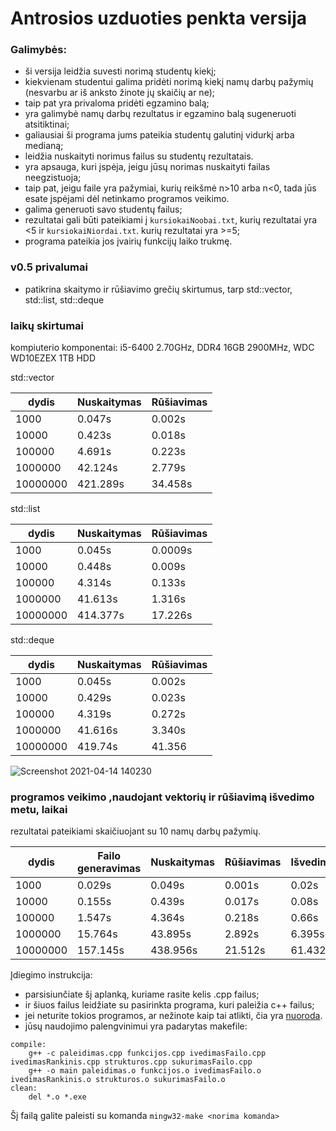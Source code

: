 # Antrosios uzduoties penkta versija

### Galimybės:
* ši versija leidžia suvesti norimą studentų kiekį; 
* kiekvienam studentui galima pridėti norimą kiekį namų darbų pažymių (nesvarbu ar iš anksto žinote jų skaičių ar ne);
* taip pat yra privaloma pridėti egzamino balą;
* yra galimybė namų darbų rezultatus ir egzamino balą sugeneruoti atsitiktinai;
* galiausiai ši programa jums pateikia studentų galutinį vidurkį arba medianą;
* leidžia nuskaityti norimus failus su studentų rezultatais.
* yra apsauga, kuri įspėja, jeigu jūsų norimas nuskaityti failas neegzistuoja;
* taip pat, jeigu faile yra pažymiai, kurių reikšmė n>10 arba n<0, tada jūs esate įspėjami dėl netinkamo programos veikimo.
* galima generuoti savo studentų failus;
* rezultatai gali būti pateikiami į ```kursiokaiNoobai.txt```, kurių rezultatai yra <5 ir ```kursiokaiNiordai.txt```. kurių rezultatai yra >=5;
* programa pateikia jos įvairių funkcijų laiko trukmę.

### v0.5 privalumai
- patikrina skaitymo ir rūšiavimo grečių skirtumus, tarp std::vector, std::list, std::deque

### laikų skirtumai
kompiuterio komponentai: i5-6400 2.70GHz, DDR4 16GB 2900MHz, WDC WD10EZEX 1TB HDD

std::vector

| dydis    | Nuskaitymas | Rūšiavimas |
|----------|-------------|------------|
| 1000     | 0.047s      | 0.002s     |
| 10000    | 0.423s      | 0.018s     |
| 100000   | 4.691s      | 0.223s     |
| 1000000  | 42.124s     | 2.779s     |
| 10000000 | 421.289s    | 34.458s    |

std::list

| dydis    | Nuskaitymas | Rūšiavimas |
|----------|-------------|------------|
| 1000     | 0.045s      | 0.0009s    |
| 10000    | 0.448s      | 0.009s     |
| 100000   | 4.314s      | 0.133s     |
| 1000000  | 41.613s     | 1.316s     |
| 10000000 | 414.377s    | 17.226s    |

std::deque

| dydis    | Nuskaitymas | Rūšiavimas |
|----------|-------------|------------|
| 1000     | 0.045s      | 0.002s     |
| 10000    | 0.429s      | 0.023s     |
| 100000   | 4.319s      | 0.272s     |
| 1000000  | 41.616s     | 3.340s     |
| 10000000 | 419.74s     | 41.356     |

![Screenshot 2021-04-14 140230](https://user-images.githubusercontent.com/75567390/114703647-3baa3900-9d2e-11eb-9ccf-0cc4579d70cd.png)

### programos veikimo ,naudojant vektorių ir rūšiavimą išvedimo metu, laikai
rezultatai pateikiami skaičiuojant su 10 namų darbų pažymių.

| dydis    | Failo generavimas | Nuskaitymas | Rūšiavimas | Išvedimas |
|----------|-------------------|-------------|------------|-----------|
| 1000     | 0.029s            | 0.049s      | 0.001s     | 0.02s     |
| 10000    | 0.155s            | 0.439s      | 0.017s     | 0.08s     | 
| 100000   | 1.547s            | 4.364s      | 0.218s     | 0.66s     |
| 1000000  | 15.764s           | 43.895s     | 2.892s     | 6.395s    |
| 10000000 | 157.145s          | 438.956s    | 21.512s    | 61.432s   |


Įdiegimo instrukcija:
* parsisiunčiate šį aplanką, kuriame rasite kelis .cpp failus;
* ir šiuos failus leidžiate su pasirinkta programa, kuri paleižia c++ failus;
* jei neturite tokios programos, ar nežinote kaip tai atlikti, čia yra [nuoroda](https://code.visualstudio.com/docs/languages/cpp).
* jūsų naudojimo palengvinimui yra padarytas makefile:
```
compile:
	g++ -c paleidimas.cpp funkcijos.cpp ivedimasFailo.cpp ivedimasRankinis.cpp strukturos.cpp sukurimasFailo.cpp
	g++ -o main paleidimas.o funkcijos.o ivedimasFailo.o ivedimasRankinis.o strukturos.o sukurimasFailo.o
clean:
	del *.o *.exe
```
Šį failą galite paleisti su komanda
```mingw32-make <norima komanda>```  
        
